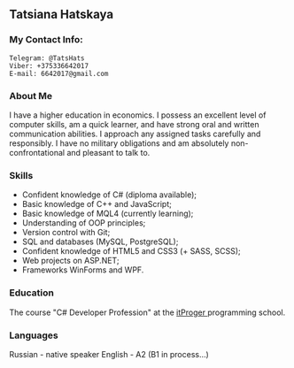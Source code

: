 ## Tatsiana Hatskaya 

### My Contact Info:
    Telegram: @TatsHats
    Viber: +375336642017
    E-mail: 6642017@gmail.com

### About Me
I have a higher education in economics. I possess an excellent level of computer skills, am a quick learner, and have strong oral and written communication abilities. I approach any assigned tasks carefully and responsibly. I have no military obligations and am absolutely non-confrontational and pleasant to talk to.

### Skills
- Confident knowledge of C# (diploma available);
- Basic knowledge of C++ and JavaScript;
- Basic knowledge of MQL4 (currently learning);
- Understanding of OOP principles;
- Version control with Git;
- SQL and databases (MySQL, PostgreSQL);
- Confident knowledge of HTML5 and CSS3 (+ SASS, SCSS);
- Web projects on ASP.NET;
- Frameworks WinForms and WPF.

### Education
The course "C# Developer Profession" at the [itProger ](https://itproger.com/view-diplom/512a873e61299beee4b101fe591c6d9f/csharp) programming school.

### Languages
Russian - native speaker
English - A2 (B1 in process…)

